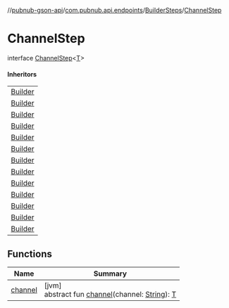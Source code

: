 //[pubnub-gson-api](../../../../index.md)/[com.pubnub.api.endpoints](../../index.md)/[BuilderSteps](../index.md)/[ChannelStep](index.md)

# ChannelStep

interface [ChannelStep](index.md)&lt;[T](index.md)&gt;

#### Inheritors

| |
|---|
| [Builder](../../../com.pubnub.api.endpoints.objects_api.members/-manage-channel-members/-builder/index.md) |
| [Builder](../../../com.pubnub.api.endpoints.objects_api.members/-set-channel-members/-builder/index.md) |
| [Builder](../../../com.pubnub.api.endpoints.objects_api.members/-remove-channel-members/-builder/index.md) |
| [Builder](../../../com.pubnub.api.endpoints.objects_api.members/-get-channel-members/-builder/index.md) |
| [Builder](../../../com.pubnub.api.endpoints.objects_api.channel/-set-channel-metadata/-builder/index.md) |
| [Builder](../../../com.pubnub.api.endpoints.objects_api.channel/-remove-channel-metadata/-builder/index.md) |
| [Builder](../../../com.pubnub.api.endpoints.objects_api.channel/-get-channel-metadata/-builder/index.md) |
| [Builder](../../../com.pubnub.api.endpoints.files/-publish-file-message/-builder/index.md) |
| [Builder](../../../com.pubnub.api.endpoints.files/-list-files/-builder/index.md) |
| [Builder](../../../com.pubnub.api.endpoints.files/-get-file-url/-builder/index.md) |
| [Builder](../../../com.pubnub.api.endpoints.files/-download-file/-builder/index.md) |
| [Builder](../../../com.pubnub.api.endpoints.files/-delete-file/-builder/index.md) |
| [Builder](../../../com.pubnub.api.endpoints.files/-send-file/-builder/index.md) |

## Functions

| Name | Summary |
|---|---|
| [channel](channel.md) | [jvm]<br>abstract fun [channel](channel.md)(channel: [String](https://docs.oracle.com/javase/8/docs/api/java/lang/String.html)): [T](index.md) |
